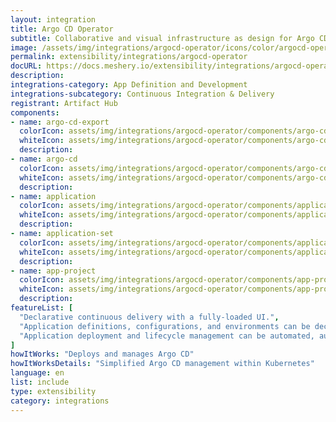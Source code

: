 ```yaml
---
layout: integration
title: Argo CD Operator
subtitle: Collaborative and visual infrastructure as design for Argo CD Operator
image: /assets/img/integrations/argocd-operator/icons/color/argocd-operator-color.svg
permalink: extensibility/integrations/argocd-operator
docURL: https://docs.meshery.io/extensibility/integrations/argocd-operator
description: 
integrations-category: App Definition and Development
integrations-subcategory: Continuous Integration & Delivery
registrant: Artifact Hub
components: 
- name: argo-cd-export
  colorIcon: assets/img/integrations/argocd-operator/components/argo-cd-export/icons/color/argo-cd-export-color.svg
  whiteIcon: assets/img/integrations/argocd-operator/components/argo-cd-export/icons/white/argo-cd-export-white.svg
  description: 
- name: argo-cd
  colorIcon: assets/img/integrations/argocd-operator/components/argo-cd/icons/color/argo-cd-color.svg
  whiteIcon: assets/img/integrations/argocd-operator/components/argo-cd/icons/white/argo-cd-white.svg
  description: 
- name: application
  colorIcon: assets/img/integrations/argocd-operator/components/application/icons/color/application-color.svg
  whiteIcon: assets/img/integrations/argocd-operator/components/application/icons/white/application-white.svg
  description: 
- name: application-set
  colorIcon: assets/img/integrations/argocd-operator/components/application-set/icons/color/application-set-color.svg
  whiteIcon: assets/img/integrations/argocd-operator/components/application-set/icons/white/application-set-white.svg
  description: 
- name: app-project
  colorIcon: assets/img/integrations/argocd-operator/components/app-project/icons/color/app-project-color.svg
  whiteIcon: assets/img/integrations/argocd-operator/components/app-project/icons/white/app-project-white.svg
  description: 
featureList: [
  "Declarative continuous delivery with a fully-loaded UI.",
  "Application definitions, configurations, and environments can be declarative and version controlled.",
  "Application deployment and lifecycle management can be automated, auditable, and easy to understand."
]
howItWorks: "Deploys and manages Argo CD"
howItWorksDetails: "Simplified Argo CD management within Kubernetes"
language: en
list: include
type: extensibility
category: integrations
---
```

